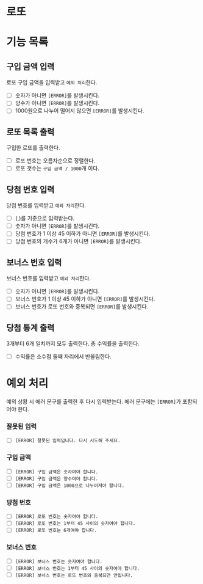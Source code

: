 # 로또

# 기능 목록

## 구입 금액 입력

로또 구입 금액을 입력받고 `예외 처리`한다.

- [ ] 숫자가 아니면 `[ERROR]`를 발생시킨다.
- [ ] 양수가 아니면 `[ERROR]`를 발생시킨다.
- [ ] 1000원으로 나누어 떨어지 않으면 `[ERROR]`를 발생시킨다.

## 로또 목록 출력

구입한 로또를 출력한다.

- [ ] 로또 번호는 오름차순으로 정렬한다.
- [ ] 로또 갯수는 `구입 금액 / 1000`개 이다.

## 당첨 번호 입력

당첨 번호를 입력받고 `예외 처리`한다.

- [ ] (,)를 기준으로 입력받는다.
- [ ] 숫자가 아니면 `[ERROR]`를 발생시킨다.
- [ ] 당첨 번호가 1 이상 45 이하가 아니면 `[ERROR]`를 발생시킨다.
- [ ] 당첨 번호의 개수가 6개가 아니면 `[ERROR]`를 발생시킨다.

## 보너스 번호 입력

보너스 번호를 입력받고 `예외 처리`한다.

- [ ] 숫자가 아니면 `[ERROR]`를 발생시킨다.
- [ ] 보너스 번호가 1 이상 45 이하가 아니면 `[ERROR]`를 발생시킨다.
- [ ] 보너스 번호가 로또 번호와 중복되면 `[ERROR]`를 발생시킨다.

## 당첨 통계 출력

3개부터 6개 일치까지 모두 출력한다.
총 수익률을 출력한다.

- [ ] 수익률은 소수점 둘째 자리에서 반올림한다.

# 예외 처리

예외 상황 시 에러 문구를 출력한 후 다시 입력받는다.
에러 문구에는 `[ERROR]`가 포함되어야 한다.

### 잘못된 입력

- [ ] `[ERROR] 잘못된 입력입니다. 다시 시도해 주세요.`

### 구입 금액

- [ ] `[ERROR] 구입 금액은 숫자여야 합니다.`
- [ ] `[ERROR] 구입 금액은 양수여야 합니다.`
- [ ] `[ERROR] 구입 금액은 1000으로 나누어져야 합니다.`

### 당첨 번호

- [ ] `[ERROR] 로또 번호는 숫자여야 합니다.`
- [ ] `[ERROR] 로또 번호는 1부터 45 사이의 숫자여야 힙니다.`
- [ ] `[ERROR] 로또 번호는 6개여야 합니다.`

### 보너스 번호

- [ ] `[ERROR] 보너스 번호는 숫자여야 합니다.`
- [ ] `[ERROR] 보너스 번호는 1부터 45 사이의 숫자여야 합니다.`
- [ ] `[ERROR] 보너스 번호는 로또 번호와 중복되면 안됩니다.`
